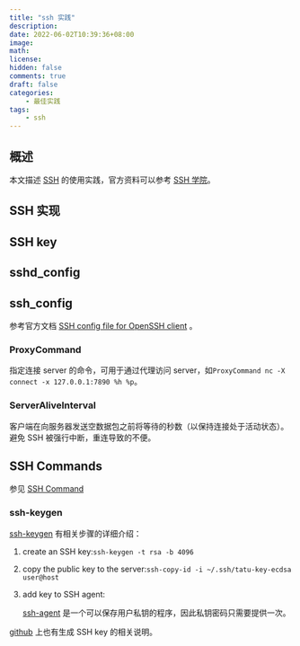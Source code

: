 ```yaml
---
title: "ssh 实践"
description:
date: 2022-06-02T10:39:36+08:00
image:
math:
license:
hidden: false
comments: true
draft: false
categories:
    - 最佳实践
tags:
    - ssh
---
```


## 概述

本文描述 [SSH](https://www.ssh.com/) 的使用实践，官方资料可以参考 [SSH 学院](https://www.ssh.com/academy/ssh)。

## SSH 实现

## SSH key

## sshd_config

## ssh_config

参考官方文档 [SSH config file for OpenSSH client](https://www.ssh.com/academy/ssh/config) 。

### ProxyCommand

指定连接 server 的命令，可用于通过代理访问 server，如`ProxyCommand nc -X connect -x 127.0.0.1:7890 %h %p`。

### ServerAliveInterval

客户端在向服务器发送空数据包之前将等待的秒数（以保持连接处于活动状态）。避免 SSH 被强行中断，重连导致的不便。

## SSH Commands

参见 [SSH Command](https://www.ssh.com/academy/ssh/command)

### ssh-keygen

[ssh-keygen](https://www.ssh.com/academy/ssh/keygen) 有相关步骤的详细介绍：

1. create an SSH key:`ssh-keygen -t rsa -b 4096`
2. copy the public key to the server:`ssh-copy-id -i ~/.ssh/tatu-key-ecdsa user@host`
3. add key to SSH agent:

   [ssh-agent](https://www.ssh.com/academy/ssh/agent) 是一个可以保存用户私钥的程序，因此私钥密码只需要提供一次。

[github](https://docs.github.com/cn/authentication/connecting-to-github-with-ssh) 上也有生成 SSH key 的相关说明。
